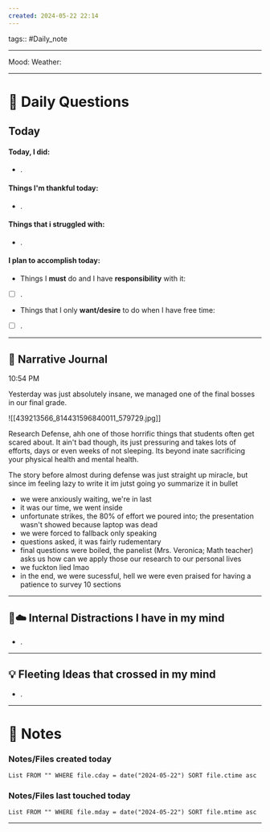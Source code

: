 ```yaml
---
created: 2024-05-22 22:14
---
```

tags:: #Daily_note

---

Mood:
Weather:

---
# 📝 Daily Questions

## Today
#### Today, I did:
- .
#### Things I'm thankful today:
- .
#### Things that i struggled with:
- .
#### I plan to accomplish today:
- Things I **must** do and I have **responsibility** with it:
- [ ] .
- Things that I only **want/desire** to do when I have free time:
- [ ] .

---

##  📝 Narrative Journal
10:54 PM

Yesterday was just absolutely insane, we managed one of the final bosses in our final grade.

![[439213566_814431596840011_579729.jpg]]

Research Defense, ahh one of those horrific things that students often get scared about. It ain't bad though, its just pressuring and takes lots of efforts, days or even weeks of not sleeping. Its beyond inate sacrificing your physical health and mental health.

The story before almost during defense was just straight up miracle, but since im feeling lazy to write it im jutst going yo summarize it in bullet

- we were anxiously waiting, we're in last 
- it was our time, we went inside
- unfortunate strikes, the 80% of effort we poured into; the presentation wasn't showed because laptop was dead
- we were forced to fallback only speaking
- questions asked, it was fairly rudementary
- final questions were boiled, the panelist (Mrs. Veronica; Math teacher) asks us how can we apply those our research to our personal lives
- we fuckton lied lmao
- in the end, we were sucessful, hell we were even praised for having a patience to survey 10 sections

---

## 🧠☁️ Internal Distractions I have in my mind
- . 

---

## 💡 Fleeting Ideas that crossed in my mind
- . 

---
# 📝 Notes

### Notes/Files created today
```dataview
List FROM "" WHERE file.cday = date("2024-05-22") SORT file.ctime asc
```

### Notes/Files last touched today
```dataview
List FROM "" WHERE file.mday = date("2024-05-22") SORT file.mtime asc
```

---